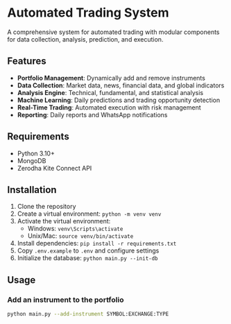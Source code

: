 # Automated Trading System

A comprehensive system for automated trading with modular components for data collection, analysis, prediction, and execution.

## Features

- **Portfolio Management**: Dynamically add and remove instruments
- **Data Collection**: Market data, news, financial data, and global indicators
- **Analysis Engine**: Technical, fundamental, and statistical analysis
- **Machine Learning**: Daily predictions and trading opportunity detection
- **Real-Time Trading**: Automated execution with risk management
- **Reporting**: Daily reports and WhatsApp notifications

## Requirements

- Python 3.10+
- MongoDB
- Zerodha Kite Connect API

## Installation

1. Clone the repository
2. Create a virtual environment: `python -m venv venv`
3. Activate the virtual environment:
   - Windows: `venv\Scripts\activate`
   - Unix/Mac: `source venv/bin/activate`
4. Install dependencies: `pip install -r requirements.txt`
5. Copy `.env.example` to `.env` and configure settings
6. Initialize the database: `python main.py --init-db`

## Usage

### Add an instrument to the portfolio

```bash
python main.py --add-instrument SYMBOL:EXCHANGE:TYPE